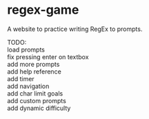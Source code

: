 # regex-game

A website to practice writing RegEx to prompts.

TODO: <br>
load prompts<br>
fix pressing enter on textbox<br>
add more prompts<br>
add help reference<br>
add timer<br>
add navigation<br>
add char limit goals<br>
add custom prompts<br>
add dynamic difficulty<br>

